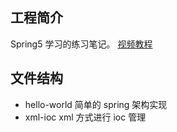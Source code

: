 ## 工程简介

Spring5 学习的练习笔记。
[视频教程](https://www.bilibili.com/video/BV1Vf4y127N5?p=1)

## 文件结构

- hello-world 
简单的 spring 架构实现
- xml-ioc 
xml 方式进行 ioc 管理